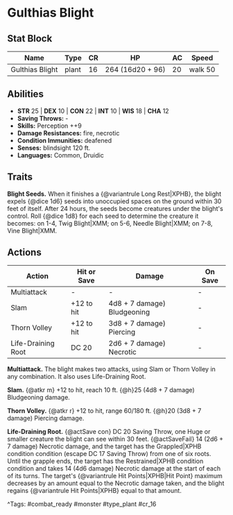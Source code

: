 # Gulthias Blight

## Stat Block

| Name | Type | CR | HP | AC | Speed |
|------|------|----|----|----|-------|
| Gulthias Blight | plant | 16 | 264 (16d20 + 96) | 20 | walk 50 |

## Abilities

- **STR** 25 | **DEX** 10 | **CON** 22 | **INT** 10 | **WIS** 18 | **CHA** 12
- **Saving Throws:** -  
- **Skills:** Perception ++9  
- **Damage Resistances:** fire, necrotic  
- **Condition Immunities:** deafened  
- **Senses:** blindsight 120 ft.  
- **Languages:** Common, Druidic

## Traits

**Blight Seeds.** When it finishes a {@variantrule Long Rest|XPHB}, the blight expels {@dice 1d6} seeds into unoccupied spaces on the ground within 30 feet of itself. After 24 hours, the seeds become creatures under the blight's control. Roll {@dice 1d8} for each seed to determine the creature it becomes: on 1-4, Twig Blight|XMM; on 5-6, Needle Blight|XMM; on 7-8, Vine Blight|XMM.


## Actions

| Action | Hit or Save | Damage | On Save |
|--------|--------------|--------|----------|
| Multiattack | - | - | - |
| Slam | +12 to hit | 4d8 + 7 damage) Bludgeoning | - |
| Thorn Volley | +12 to hit | 3d8 + 7 damage) Piercing | - |
| Life-Draining Root | DC 20 | 2d6 + 7 damage) Necrotic | - |

**Multiattack.** The blight makes two attacks, using Slam or Thorn Volley in any combination. It also uses Life-Draining Root.

**Slam.** {@atkr m} +12 to hit, reach 10 ft. {@h}25 (4d8 + 7 damage) Bludgeoning damage.

**Thorn Volley.** {@atkr r} +12 to hit, range 60/180 ft. {@h}20 (3d8 + 7 damage) Piercing damage.

**Life-Draining Root.** {@actSave con} DC 20 Saving Throw, one Huge or smaller creature the blight can see within 30 feet. {@actSaveFail} 14 (2d6 + 7 damage) Necrotic damage, and the target has the Grappled|XPHB condition condition (escape DC 17 Saving Throw) from one of six roots. Until the grapple ends, the target has the Restrained|XPHB condition condition and takes 14 (4d6 damage) Necrotic damage at the start of each of its turns. The target's {@variantrule Hit Points|XPHB|Hit Point} maximum decreases by an amount equal to the Necrotic damage taken, and the blight regains {@variantrule Hit Points|XPHB} equal to that amount.


^Tags: #combat_ready #monster #type_plant #cr_16